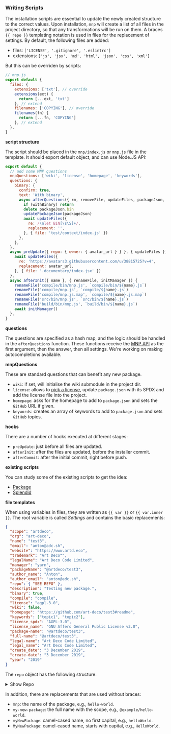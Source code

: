 ### Writing Scripts

The installation scripts are essential to update the newly created structure to the correct values. Upon installation, `mnp` will create a list of all files in the project directory, so that any transformations will be run on them. A braces `{{ repo }}` templating notation is used in files for the replacement of settings. By default, the following files are added:

- files: `['LICENSE', '.gitignore', '.eslintrc']`
- extensions: `['js', 'jsx', 'md', 'html', 'json', 'css', 'xml']`

But this can be overriden by scripts:

```js
// mnp.js
export default {
  files: {
    extensions: ['txt'], // override
    extensions(ext) {
      return [...ext, 'txt']
    }, // extend
    filenames: ['COPYING'], // override
    filenames(fn) {
      return [...fn, 'COPYING']
    }, // extend
  },
}
```

**script structure**

The script should be placed in the `mnp/index.js` or `mnp.js` file in the template. It should export default object, and can use Node.JS API:

```js
export default {
  // add some MNP questions
  mnpQuestions: ['wiki', 'license', 'homepage', 'keywords'],
  questions: {
    binary: {
      confirm: true,
      text: 'With binary',
      async afterQuestions({ rm, removeFile, updateFiles, packageJson, updatePackageJson }, withBinary) {
        if (withBinary) return
        delete packageJson.bin
        updatePackageJson(packageJson)
        await updateFiles({
          re: /\nlet BIN[\s\S]+/,
          replacement: '',
        }, { file: 'test/context/index.js' })
      },
    },
  },
  async preUpdate({ repo: { owner: { avatar_url } } }, { updateFiles }) {
    await updateFiles({
      re: 'https://avatars3.githubusercontent.com/u/38815725?v=4',
      replacement: avatar_url,
    }, { file: '.documentary/index.jsx' })
  },
  async afterInit({ name }, { renameFile, initManager }) {
    renameFile('compile/bin/mnp.js', `compile/bin/${name}.js`)
    renameFile('compile/mnp.js', `compile/${name}.js`)
    renameFile('compile/mnp.js.map', `compile/${name}.js.map`)
    renameFile('src/bin/mnp.js', `src/bin/${name}.js`)
    renameFile('build/bin/mnp.js', `build/bin/${name}.js`)
    await initManager()
  },
}
```

**questions**

The questions are specified as a hash map, and the logic should be handled in the `afterQuestions` function. These functions receive the [MNP API](https://github.com/mnpjs/mnp/blob/master/src/lib/api.js) as the first argument, then the answer, then all settings. We're working on making autocompletions available.

**mnpQuestions**

These are standard questions that can benefit any new package.

- `wiki`: if set, will initialise the wiki submodule in the project dir.
- `license`: allows to [pick a license](https://github.com/mnpjs/licenses), update `package.json` with its SPDX and add the license file into the project.
- `homepage`: asks for the homepage to add to `package.json` and sets the `GitHub` URL if given.
- `keywords`: creates an array of keywords to add to `package.json` and sets `GitHub` topics.

**hooks**

There are a number of hooks executed at different stages:

- `preUpdate`: just before all files are updated.
- `afterInit`: after the files are updated, before the installer commit.
- `afterCommit`: after the initial commit, right before push.

**existing scripts**

You can study some of the existing scripts to get the idea:

- [Package](https://github.com/mnpjs/package/blob/master/mnp/index.js)
- [Splendid](https://github.com/mnpjs/splendid/blob/master/mnp/index.js)

**file templates**

When using variables in files, they are written as `{{ var }}` or `{{ var.inner }}`. The root variable is called _Settings_ and contains the basic replacements:

```json
{
  "scope": "artdeco",
  "org": "art-deco",
  "name": "test3",
  "email": "anton@adc.sh",
  "website": "https://www.artd.eco",
  "trademark": "Art Deco™",
  "legalName": "Art Deco Code Limited",
  "manager": "yarn",
  "packageName": "@artdeco/test3",
  "author_name": "Anton",
  "author_email": "anton@adc.sh",
  "repo": { "SEE REPO" },
  "description": "Testing new package.",
  "binary": true,
  "compile": "compile",
  "license": "agpl-3.0",
  "wiki": false,
  "homepage": "https://github.com/art-deco/test3#readme",
  "keywords": ["topic1", "topic2"],
  "license_spdx": "AGPL-3.0",
  "license_name": "GNU Affero General Public License v3.0",
  "package-name": "@artdeco/test3",
  "full-name": "@artdeco/test3",
  "legal-name": "Art Deco Code Limited",
  "legal_name": "Art Deco Code Limited",
  "create_date": "3 December 2019",
  "create-date": "3 December 2019",
  "year": "2019"
}
```

The `repo` object has the following structure:

<details>
<summary>Show Repo</summary>

```json5
"repo" {
  "id": 225554291,
  "node_id": "MDEwOlJlcG9zaXRvcnkyMjU1NTQyOTE=",
  "name": "test3",
  "full_name": "art-deco/test3",
  "owner": {
    "login": "art-deco",
    "id": 57873407,
    "node_id": "MDEyOk9yZ2FuaXphdGlvbjU3ODczNDA3",
    "avatar_url": "https://avatars2.githubusercontent.com/u/57873407?v=4",
    "gravatar_id": "",
    "url": "https://api.github.com/users/art-deco",
    "html_url": "https://github.com/art-deco",
    "followers_url": "https://api.github.com/users/art-deco/followers",
    "following_url": "https://api.github.com/users/art-deco/following{/other_user}",
    "gists_url": "https://api.github.com/users/art-deco/gists{/gist_id}",
    "starred_url": "https://api.github.com/users/art-deco/starred{/owner}{/repo}",
    "subscriptions_url": "https://api.github.com/users/art-deco/subscriptions",
    "organizations_url": "https://api.github.com/users/art-deco/orgs",
    "repos_url": "https://api.github.com/users/art-deco/repos",
    "events_url": "https://api.github.com/users/art-deco/events{/privacy}",
    "received_events_url": "https://api.github.com/users/art-deco/received_events",
    "type": "Organization",
    "site_admin": false
  },
  "private": false,
  "html_url": "https://github.com/art-deco/test3",
  "description": "Testing new package.",
  "fork": false,
  "url": "https://api.github.com/repos/art-deco/test3",
  "forks_url": "https://api.github.com/repos/art-deco/test3/forks",
  "keys_url": "https://api.github.com/repos/art-deco/test3/keys{/key_id}",
  "collaborators_url": "https://api.github.com/repos/art-deco/test3/collaborators{/collaborator}",
  "teams_url": "https://api.github.com/repos/art-deco/test3/teams",
  "hooks_url": "https://api.github.com/repos/art-deco/test3/hooks",
  "issue_events_url": "https://api.github.com/repos/art-deco/test3/issues/events{/number}",
  "events_url": "https://api.github.com/repos/art-deco/test3/events",
  "assignees_url": "https://api.github.com/repos/art-deco/test3/assignees{/user}",
  "branches_url": "https://api.github.com/repos/art-deco/test3/branches{/branch}",
  "tags_url": "https://api.github.com/repos/art-deco/test3/tags",
  "blobs_url": "https://api.github.com/repos/art-deco/test3/git/blobs{/sha}",
  "git_tags_url": "https://api.github.com/repos/art-deco/test3/git/tags{/sha}",
  "git_refs_url": "https://api.github.com/repos/art-deco/test3/git/refs{/sha}",
  "trees_url": "https://api.github.com/repos/art-deco/test3/git/trees{/sha}",
  "statuses_url": "https://api.github.com/repos/art-deco/test3/statuses/{sha}",
  "languages_url": "https://api.github.com/repos/art-deco/test3/languages",
  "stargazers_url": "https://api.github.com/repos/art-deco/test3/stargazers",
  "contributors_url": "https://api.github.com/repos/art-deco/test3/contributors",
  "subscribers_url": "https://api.github.com/repos/art-deco/test3/subscribers",
  "subscription_url": "https://api.github.com/repos/art-deco/test3/subscription",
  "commits_url": "https://api.github.com/repos/art-deco/test3/commits{/sha}",
  "git_commits_url": "https://api.github.com/repos/art-deco/test3/git/commits{/sha}",
  "comments_url": "https://api.github.com/repos/art-deco/test3/comments{/number}",
  "issue_comment_url": "https://api.github.com/repos/art-deco/test3/issues/comments{/number}",
  "contents_url": "https://api.github.com/repos/art-deco/test3/contents/{+path}",
  "compare_url": "https://api.github.com/repos/art-deco/test3/compare/{base}...{head}",
  "merges_url": "https://api.github.com/repos/art-deco/test3/merges",
  "archive_url": "https://api.github.com/repos/art-deco/test3/{archive_format}{/ref}",
  "downloads_url": "https://api.github.com/repos/art-deco/test3/downloads",
  "issues_url": "https://api.github.com/repos/art-deco/test3/issues{/number}",
  "pulls_url": "https://api.github.com/repos/art-deco/test3/pulls{/number}",
  "milestones_url": "https://api.github.com/repos/art-deco/test3/milestones{/number}",
  "notifications_url": "https://api.github.com/repos/art-deco/test3/notifications{?since,all,participating}",
  "labels_url": "https://api.github.com/repos/art-deco/test3/labels{/name}",
  "releases_url": "https://api.github.com/repos/art-deco/test3/releases{/id}",
  "deployments_url": "https://api.github.com/repos/art-deco/test3/deployments",
  "created_at": "2019-12-03T07:10:49Z",
  "updated_at": "2019-12-03T07:10:49Z",
  "pushed_at": "2019-12-03T07:10:49Z",
  "git_url": "git://github.com/art-deco/test3.git",
  "ssh_url": "git@github.com:art-deco/test3.git",
  "clone_url": "https://github.com/art-deco/test3.git",
  "svn_url": "https://github.com/art-deco/test3",
  "homepage": null,
  "size": 0,
  "stargazers_count": 0,
  "watchers_count": 0,
  "language": null,
  "has_issues": true,
  "has_projects": true,
  "has_downloads": true,
  "has_wiki": true,
  "has_pages": false,
  "forks_count": 0,
  "mirror_url": null,
  "archived": false,
  "disabled": false,
  "open_issues_count": 0,
  "license": null,
  "forks": 0,
  "open_issues": 0,
  "watchers": 0,
  "default_branch": "master",
  "permissions": {
    "pull": true,
    "push": true,
    "admin": true
  },
  "is_template": false,
  "template_repository": {
    "id": 225164794,
    "node_id": "MDEwOlJlcG9zaXRvcnkyMjUxNjQ3OTQ=",
    "name": "package",
    "full_name": "mnpjs/package",
    "owner": {
      "login": "mnpjs",
      "id": 40581896,
      "node_id": "MDEyOk9yZ2FuaXphdGlvbjQwNTgxODk2",
      "avatar_url": "https://avatars2.githubusercontent.com/u/40581896?v=4",
      "gravatar_id": "",
      "url": "https://api.github.com/users/mnpjs",
      "html_url": "https://github.com/mnpjs",
      "followers_url": "https://api.github.com/users/mnpjs/followers",
      "following_url": "https://api.github.com/users/mnpjs/following{/other_user}",
      "gists_url": "https://api.github.com/users/mnpjs/gists{/gist_id}",
      "starred_url": "https://api.github.com/users/mnpjs/starred{/owner}{/repo}",
      "subscriptions_url": "https://api.github.com/users/mnpjs/subscriptions",
      "organizations_url": "https://api.github.com/users/mnpjs/orgs",
      "repos_url": "https://api.github.com/users/mnpjs/repos",
      "events_url": "https://api.github.com/users/mnpjs/events{/privacy}",
      "received_events_url": "https://api.github.com/users/mnpjs/received_events",
      "type": "Organization",
      "site_admin": false
    },
    "private": false,
    "html_url": "https://github.com/mnpjs/package",
    "description": "A Node.JS package template.",
    "fork": false,
    "url": "https://api.github.com/repos/mnpjs/package",
    "forks_url": "https://api.github.com/repos/mnpjs/package/forks",
    "keys_url": "https://api.github.com/repos/mnpjs/package/keys{/key_id}",
    "collaborators_url": "https://api.github.com/repos/mnpjs/package/collaborators{/collaborator}",
    "teams_url": "https://api.github.com/repos/mnpjs/package/teams",
    "hooks_url": "https://api.github.com/repos/mnpjs/package/hooks",
    "issue_events_url": "https://api.github.com/repos/mnpjs/package/issues/events{/number}",
    "events_url": "https://api.github.com/repos/mnpjs/package/events",
    "assignees_url": "https://api.github.com/repos/mnpjs/package/assignees{/user}",
    "branches_url": "https://api.github.com/repos/mnpjs/package/branches{/branch}",
    "tags_url": "https://api.github.com/repos/mnpjs/package/tags",
    "blobs_url": "https://api.github.com/repos/mnpjs/package/git/blobs{/sha}",
    "git_tags_url": "https://api.github.com/repos/mnpjs/package/git/tags{/sha}",
    "git_refs_url": "https://api.github.com/repos/mnpjs/package/git/refs{/sha}",
    "trees_url": "https://api.github.com/repos/mnpjs/package/git/trees{/sha}",
    "statuses_url": "https://api.github.com/repos/mnpjs/package/statuses/{sha}",
    "languages_url": "https://api.github.com/repos/mnpjs/package/languages",
    "stargazers_url": "https://api.github.com/repos/mnpjs/package/stargazers",
    "contributors_url": "https://api.github.com/repos/mnpjs/package/contributors",
    "subscribers_url": "https://api.github.com/repos/mnpjs/package/subscribers",
    "subscription_url": "https://api.github.com/repos/mnpjs/package/subscription",
    "commits_url": "https://api.github.com/repos/mnpjs/package/commits{/sha}",
    "git_commits_url": "https://api.github.com/repos/mnpjs/package/git/commits{/sha}",
    "comments_url": "https://api.github.com/repos/mnpjs/package/comments{/number}",
    "issue_comment_url": "https://api.github.com/repos/mnpjs/package/issues/comments{/number}",
    "contents_url": "https://api.github.com/repos/mnpjs/package/contents/{+path}",
    "compare_url": "https://api.github.com/repos/mnpjs/package/compare/{base}...{head}",
    "merges_url": "https://api.github.com/repos/mnpjs/package/merges",
    "archive_url": "https://api.github.com/repos/mnpjs/package/{archive_format}{/ref}",
    "downloads_url": "https://api.github.com/repos/mnpjs/package/downloads",
    "issues_url": "https://api.github.com/repos/mnpjs/package/issues{/number}",
    "pulls_url": "https://api.github.com/repos/mnpjs/package/pulls{/number}",
    "milestones_url": "https://api.github.com/repos/mnpjs/package/milestones{/number}",
    "notifications_url": "https://api.github.com/repos/mnpjs/package/notifications{?since,all,participating}",
    "labels_url": "https://api.github.com/repos/mnpjs/package/labels{/name}",
    "releases_url": "https://api.github.com/repos/mnpjs/package/releases{/id}",
    "deployments_url": "https://api.github.com/repos/mnpjs/package/deployments",
    "created_at": "2019-12-01T13:19:12Z",
    "updated_at": "2019-12-03T06:02:55Z",
    "pushed_at": "2019-12-03T06:02:53Z",
    "git_url": "git://github.com/mnpjs/package.git",
    "ssh_url": "git@github.com:mnpjs/package.git",
    "clone_url": "https://github.com/mnpjs/package.git",
    "svn_url": "https://github.com/mnpjs/package",
    "homepage": null,
    "size": 98,
    "stargazers_count": 1,
    "watchers_count": 1,
    "language": "JavaScript",
    "has_issues": true,
    "has_projects": true,
    "has_downloads": true,
    "has_wiki": true,
    "has_pages": false,
    "forks_count": 0,
    "mirror_url": null,
    "archived": false,
    "disabled": false,
    "open_issues_count": 0,
    "license": null,
    "forks": 0,
    "open_issues": 0,
    "watchers": 1,
    "default_branch": "master",
    "permissions": {
      "pull": true,
      "push": true,
      "admin": true
    },
    "is_template": true
  },
  "organization": {
    "login": "art-deco",
    "id": 57873407,
    "node_id": "MDEyOk9yZ2FuaXphdGlvbjU3ODczNDA3",
    "avatar_url": "https://avatars2.githubusercontent.com/u/57873407?v=4",
    "gravatar_id": "",
    "url": "https://api.github.com/users/art-deco",
    "html_url": "https://github.com/art-deco",
    "followers_url": "https://api.github.com/users/art-deco/followers",
    "following_url": "https://api.github.com/users/art-deco/following{/other_user}",
    "gists_url": "https://api.github.com/users/art-deco/gists{/gist_id}",
    "starred_url": "https://api.github.com/users/art-deco/starred{/owner}{/repo}",
    "subscriptions_url": "https://api.github.com/users/art-deco/subscriptions",
    "organizations_url": "https://api.github.com/users/art-deco/orgs",
    "repos_url": "https://api.github.com/users/art-deco/repos",
    "events_url": "https://api.github.com/users/art-deco/events{/privacy}",
    "received_events_url": "https://api.github.com/users/art-deco/received_events",
    "type": "Organization",
    "site_admin": false
  },
  "subscribers_count": 0,
  "network_count": 1
  }
}
```
</details>

In addition, there are replacements that are used without braces:

- `mnp`: the name of the package, e.g., `hello-world`.
- `my-new-package`: the full name with the scope, e.g., `@example/hello-world`.
- `myNewPackage`: camel-cased name, no first capital, e.g., `helloWorld`.
- `MyNewPackage`: camel-cased name, starts with capital, e.g., `HelloWorld`.